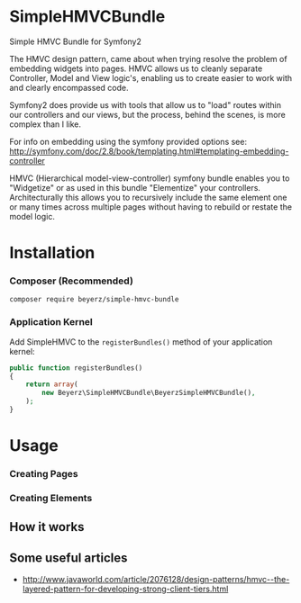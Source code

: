 # SimpleHMVCBundle
Simple HMVC Bundle for Symfony2

The HMVC design pattern, came about when trying resolve the problem of embedding widgets into pages.
HMVC allows us to cleanly separate Controller, Model and View logic's, enabling us to create easier to work with and clearly encompassed code.

Symfony2 does provide us with tools that allow us to "load" routes within our controllers and our views, but the process, behind the scenes,
is more complex than I like.

For info on embedding using the symfony provided options see:
http://symfony.com/doc/2.8/book/templating.html#templating-embedding-controller

HMVC (Hierarchical model-view-controller) symfony bundle enables you to "Widgetize" or as used in this bundle "Elementize" your controllers.
Architecturally this allows you to recursively include the same element one or many times across multiple pages without having to rebuild or restate the model logic.

# Installation

### Composer (Recommended)

    composer require beyerz/simple-hmvc-bundle

### Application Kernel

Add SimpleHMVC to the `registerBundles()` method of your application kernel:

```php
public function registerBundles()
{
    return array(
        new Beyerz\SimpleHMVCBundle\BeyerzSimpleHMVCBundle(),
    );
}
```

# Usage

### Creating Pages

### Creating Elements

## How it works

## Some useful articles
* http://www.javaworld.com/article/2076128/design-patterns/hmvc--the-layered-pattern-for-developing-strong-client-tiers.html


